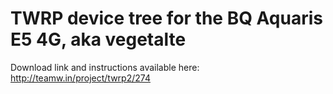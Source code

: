 TWRP device tree for the BQ Aquaris E5 4G, aka vegetalte
========================================================

Download link and instructions available here: http://teamw.in/project/twrp2/274 
